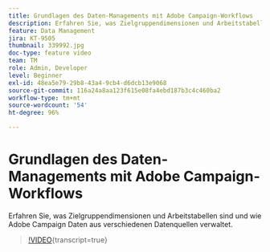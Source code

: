 ```yaml
---
title: Grundlagen des Daten-Managements mit Adobe Campaign-Workflows
description: Erfahren Sie, was Zielgruppendimensionen und Arbeitstabellen sind und wie Adobe Campaign Daten aus verschiedenen Datenquellen verwaltet.
feature: Data Management
jira: KT-9505
thumbnail: 339992.jpg
doc-type: feature video
team: TM
role: Admin, Developer
level: Beginner
exl-id: 48ea5e79-29b8-43a4-9cb4-d6dcb13e9068
source-git-commit: 116a24a8aa123f615e08fa4ebd187b3c4c460ba2
workflow-type: tm+mt
source-wordcount: '54'
ht-degree: 96%

---
```


# Grundlagen des Daten-Managements mit Adobe Campaign-Workflows

Erfahren Sie, was Zielgruppendimensionen und Arbeitstabellen sind und wie Adobe Campaign Daten aus verschiedenen Datenquellen verwaltet.

>[!VIDEO](https://video.tv.adobe.com/v/339992?quality=12&learn=on){transcript=true}
